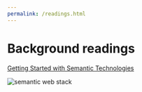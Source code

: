 ```yaml
---
permalink: /readings.html
---
```


# Background readings

[Getting Started with Semantic Technologies](https://www.cambridgesemantics.com/blog/semantic-university/intro-semantic-web/)

![semantic web stack](https://www.ontotext.com/wp-content/uploads/2018/03/Semantic-Web-Technology-Stack_01.png)


